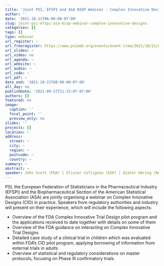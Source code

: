 ```yaml
---
title: 'Joint PSI, EFSPI and ASA BIOP Webinar - Complex Innovative Designs'
author: ''
date: '2021-10-21T06:00:00-07:00'
slug: joint-psi-efspi-asa-biop-webinar-complex-innovative-designs
categories: []
tags: []
type: webinar
url_register: ~
url_freeregister: https://www.psiweb.org/events/event-item/2021/10/21/default-calendar/joint-psi-efspi-asa-biop-webinar-complex-innovative-designs
url_slides: ~
url_video: no
url_agenda: ~
url_website: ~
url_audio: ~
url_code: ~
url_pdf: ~
date_end: '2021-10-21T08:00:00-07:00'
all_day: no
publishDate: '2021-09-27T11:15:07-07:00'
authors: []
featured: no
image:
  caption: ''
  focal_point: ''
  preview_only: no
slides: ''
projects: []
location: ~
address:
  street: ~
  city: ~
  region: ~
  postcode: ~
  country: ~
summary: ~
abstract: ~
speaker: John Scott (FDA) | Olivier Collignon (GSK) | Dieter Häring (Novartis) | Marius Thomas (Novartis)
---
```

<!--more-->
PSI, the European Federation of Statisticians in the Pharmaceutical Industry (EFSPI) and the Biopharmaceutical Section of the American Statistical Association (ASA) are jointly organising a webinar on Complex Innovative Designs (CID) in practice.  Speakers from regulatory authorities and industry will present on their experience, which will include the following aspects:  
 
- Overview of the FDA Complex Innovative Trial Design pilot program and the applications received to date together with details on some of them  
- Overview of the FDA guidance on interacting on Complex Innovative Trial Designs  
- Detailed case study of a clinical trial in children which was evaluated within FDA’s CID pilot program, applying borrowing of information from external trials in adults  
- Overview of statistical and regulatory considerations on master protocols, focusing on Phase III confirmatory trials.  